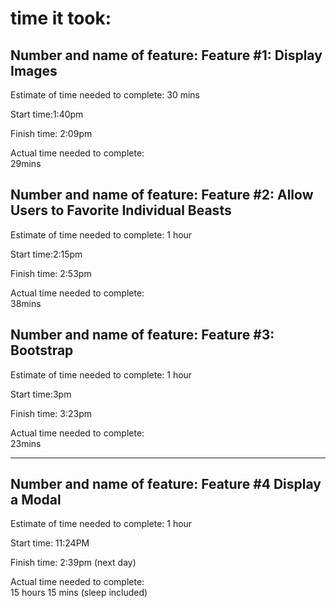 # time it took:  

## Number and name of feature: Feature #1: Display Images  

Estimate of time needed to complete: 30 mins  

Start time:1:40pm   

Finish time:  2:09pm  

Actual time needed to complete:  
29mins  



## Number and name of feature: Feature #2: Allow Users to Favorite Individual Beasts

Estimate of time needed to complete: 1 hour

Start time:2:15pm  

Finish time: 2:53pm  

Actual time needed to complete:  
38mins  




## Number and name of feature: Feature #3: Bootstrap

Estimate of time needed to complete: 1 hour

Start time:3pm  

Finish time:   3:23pm  

Actual time needed to complete:  
23mins

****************************************************************************************************************
## Number and name of feature: Feature #4 Display a Modal

Estimate of time needed to complete: 1 hour  

Start time: 11:24PM  

Finish time: 2:39pm (next day)

Actual time needed to complete:   
15 hours 15 mins (sleep included)  
